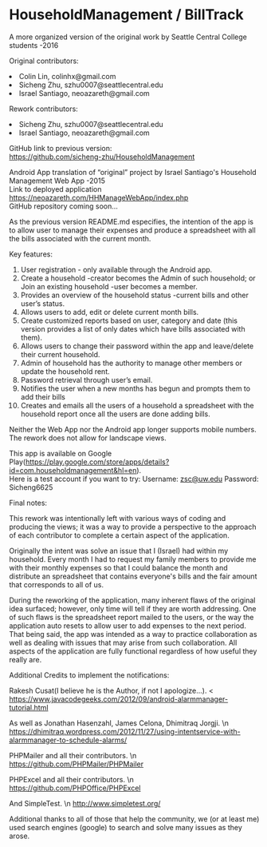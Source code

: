 # HouseholdManagement / BillTrack

A more organized version of the original work by Seattle Central College students -2016

Original contributors:
<li>
Colin Lin, colinhx@gmail.com
<li>
Sicheng Zhu, szhu0007@seattlecentral.edu
<li>
Israel Santiago, neoazareth@gmail.com

Rework contributors:
<li>
Sicheng Zhu, szhu0007@seattlecentral.edu
<li>
Israel Santiago, neoazareth@gmail.com

GitHub link to previous version:<br>
https://github.com/sicheng-zhu/HouseholdManagement

Android App translation of “original” project by Israel Santiago's Household Management Web App -2015 <br>
Link to deployed application https://neoazareth.com/HHManageWebApp/index.php <br>
GitHub repository coming soon... 

As the previous version README.md especifies, the intention of the app is to allow user to manage their expenses 
and produce a spreadsheet with all the bills associated with the current month.

Key features:

1. User registration - only available through the Android app.
2. Create a household -creator becomes the Admin of such household; or Join an existing household -user becomes a member.
3. Provides an overview of the household status -current bills and other user’s status.
4. Allows users to add, edit or delete current month bills.
5. Create customized reports based on user, category and date (this version provides a list of only dates which have 
bills associated with them).
6. Allows users to change their password within the app and leave/delete their current household.
7. Admin of household has the authority to manage other members or update the household rent.
8. Password retrieval through user’s email. 
9. Notifies the user when a new months has begun and prompts them to add their bills
10. Creates and emails all the users of a household a spreadsheet with the household report once all the users are done 
adding bills.

Neither the Web App nor the Android app longer supports mobile numbers. The rework does not allow for landscape 
views.

This app is available on Google Play(https://play.google.com/store/apps/details?id=com.householdmanagement&hl=en). 
<br>
Here is a test account if you want to try: Username: zsc@uw.edu Password: Sicheng6625

Final notes:

This rework was intentionally left with various ways of coding and producing the views; it was a way to provide a 
perspective to the approach of each contributor to complete a certain aspect of the application. 

Originally the intent was solve an issue that I (Israel) had within my household. Every month I had to request my 
family members to provide me with their monthly expenses so that I could balance the month and distribute an spreadsheet 
that contains everyone's bills and the fair amount that corresponds to all of us. 

During the reworking of the application, many inherent flaws of the original idea surfaced; however, only time will tell 
if they are worth addressing. One of such flaws is the spreadsheet report mailed to the users, or the way the application 
auto resets to allow user to add expenses to the next period. That being said, the app was intended as a way to practice 
collaboration as well as dealing with issues that may arise from such collaboration. All aspects of the application are 
fully functional regardless of how useful they really are.

Additional Credits to implement the notifications:

Rakesh Cusat(I believe he is the Author, if not I apologize...). <
https://www.javacodegeeks.com/2012/09/android-alarmmanager-tutorial.html

As well as Jonathan Hasenzahl, James Celona, Dhimitraq Jorgji. \n
https://dhimitraq.wordpress.com/2012/11/27/using-intentservice-with-alarmmanager-to-schedule-alarms/

PHPMailer and all their contributors. \n
https://github.com/PHPMailer/PHPMailer

PHPExcel and all their contributors. \n
https://github.com/PHPOffice/PHPExcel

And SimpleTest. \n
http://www.simpletest.org/

Additional thanks to all of those that help the community, we (or at least me) used search engines (google) to search 
and solve many issues as they arose. 
